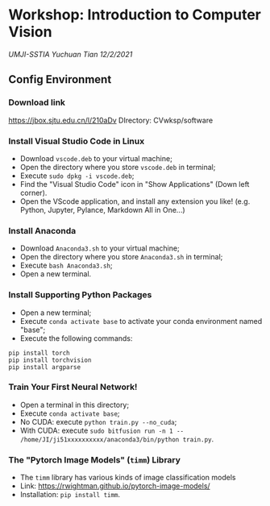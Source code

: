 # Workshop: Introduction to Computer Vision
*UMJI-SSTIA Yuchuan Tian 12/2/2021*

## Config Environment
### Download link
https://jbox.sjtu.edu.cn/l/210aDv
DIrectory: CVwksp/software

### Install Visual Studio Code in Linux
- Download ```vscode.deb``` to your virtual machine;
- Open the directory where you store ```vscode.deb``` in terminal;
- Execute ```sudo dpkg -i vscode.deb```;
- Find the "Visual Studio Code" icon in "Show Applications" (Down left corner).
- Open the VScode application, and install any extension you like! (e.g. Python, Jupyter, Pylance, Markdown All in One...)

### Install Anaconda
- Download ```Anaconda3.sh``` to your virtual machine;
- Open the directory where you store ```Anaconda3.sh``` in terminal;
- Execute ```bash Anaconda3.sh```;
- Open a new terminal.

### Install Supporting Python Packages
- Open a new terminal;
- Execute ```conda activate base``` to activate your conda environment named "base";
- Execute the following commands:
```
pip install torch
pip install torchvision
pip install argparse
```
### Train Your First Neural Network!
- Open a terminal in this directory;
- Execute ```conda activate base```;
- No CUDA: execute ```python train.py --no_cuda```;
- With CUDA: execute ```sudo bitfusion run -n 1 -- /home/JI/ji51xxxxxxxxxx/anaconda3/bin/python train.py```.

### The "Pytorch Image Models" (```timm```) Library
- The ```timm``` library has various kinds of image classification models
- Link: https://rwightman.github.io/pytorch-image-models/
- Installation: ```pip install timm```.